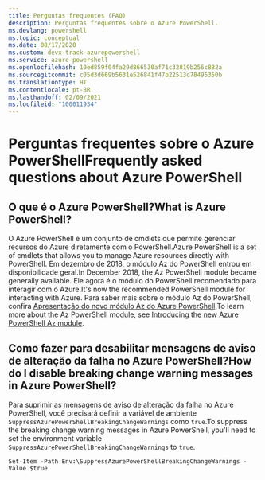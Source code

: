 ```yaml
---
title: Perguntas frequentes (FAQ)
description: Perguntas frequentes sobre o Azure PowerShell.
ms.devlang: powershell
ms.topic: conceptual
ms.date: 08/17/2020
ms.custom: devx-track-azurepowershell
ms.service: azure-powershell
ms.openlocfilehash: 10ed859f04fa29d866530af71c32819b256c882a
ms.sourcegitcommit: c05d3d669b5631e526841f47b22513d78495350b
ms.translationtype: HT
ms.contentlocale: pt-BR
ms.lasthandoff: 02/09/2021
ms.locfileid: "100011934"
---
```

# <a name="frequently-asked-questions-about-azure-powershell"></a><span data-ttu-id="d015f-103">Perguntas frequentes sobre o Azure PowerShell</span><span class="sxs-lookup"><span data-stu-id="d015f-103">Frequently asked questions about Azure PowerShell</span></span>

## <a name="what-is-azure-powershell"></a><span data-ttu-id="d015f-104">O que é o Azure PowerShell?</span><span class="sxs-lookup"><span data-stu-id="d015f-104">What is Azure PowerShell?</span></span>

<span data-ttu-id="d015f-105">O Azure PowerShell é um conjunto de cmdlets que permite gerenciar recursos do Azure diretamente com o PowerShell.</span><span class="sxs-lookup"><span data-stu-id="d015f-105">Azure PowerShell is a set of cmdlets that allows you to manage Azure resources directly with PowerShell.</span></span> <span data-ttu-id="d015f-106">Em dezembro de 2018, o módulo Az do PowerShell entrou em disponibilidade geral.</span><span class="sxs-lookup"><span data-stu-id="d015f-106">In December 2018, the Az PowerShell module became generally available.</span></span> <span data-ttu-id="d015f-107">Ele agora é o módulo do PowerShell recomendado para interagir com o Azure.</span><span class="sxs-lookup"><span data-stu-id="d015f-107">It's now the recommended PowerShell module for interacting with Azure.</span></span> <span data-ttu-id="d015f-108">Para saber mais sobre o módulo Az do PowerShell, confira [Apresentação do novo módulo Az do Azure PowerShell](/powershell/azure/new-azureps-module-az).</span><span class="sxs-lookup"><span data-stu-id="d015f-108">To learn more about the Az PowerShell module, see [Introducing the new Azure PowerShell Az module](/powershell/azure/new-azureps-module-az).</span></span>

## <a name="how-do-i-disable-breaking-change-warning-messages-in-azure-powershell"></a><span data-ttu-id="d015f-109">Como fazer para desabilitar mensagens de aviso de alteração da falha no Azure PowerShell?</span><span class="sxs-lookup"><span data-stu-id="d015f-109">How do I disable breaking change warning messages in Azure PowerShell?</span></span>

<span data-ttu-id="d015f-110">Para suprimir as mensagens de aviso de alteração da falha no Azure PowerShell, você precisará definir a variável de ambiente `SuppressAzurePowerShellBreakingChangeWarnings` como `true`.</span><span class="sxs-lookup"><span data-stu-id="d015f-110">To suppress the breaking change warning messages in Azure PowerShell, you'll need to set the environment variable `SuppressAzurePowerShellBreakingChangeWarnings` to `true`.</span></span>

```azurepowershell
Set-Item -Path Env:\SuppressAzurePowerShellBreakingChangeWarnings -Value $true
```
